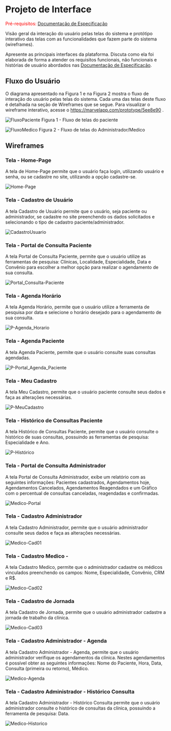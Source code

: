 
# Projeto de Interface

<span style="color:red">Pré-requisitos: <a href="2-Especificação do Projeto.md"> Documentação de Especificação</a></span>

Visão geral da interação do usuário pelas telas do sistema e protótipo interativo das telas com as funcionalidades que fazem parte do sistema (wireframes).

 Apresente as principais interfaces da plataforma. Discuta como ela foi elaborada de forma a atender os requisitos funcionais, não funcionais e histórias de usuário abordados nas <a href="2-Especificação do Projeto.md"> Documentação de Especificação</a>.

## Fluxo do Usuário
O diagrama apresentado na Figura 1 e na Figura 2 mostra o fluxo de interação do usuário pelas telas do sistema. Cada uma das telas deste fluxo é detalhada na seção de Wireframes que se segue. Para visualizar o wireframe interativo, acesse o <https://marvelapp.com/prototype/5ee8e90> .

![FluxoPaciente](img/F-Paciente.jpg)
Figura 1 - Fluxo de telas do paciente

![FluxoMedico](img/F-Medico.jpg)
Figura 2 - Fluxo de telas do Administrador/Medico

## Wireframes

### Tela - Home-Page
A tela de Home-Page permite que o usuário faça login, utilizando usuário e senha, ou se cadastre no site, utilizando a opção cadastre-se.

![Home-Page](img/Home-02.JPG)

### Tela - Cadastro de Usuário
A tela Cadastro de Usuário permite que o usuário, seja paciente ou administrador, se cadastre no site preenchendo os dados solicitados e selecionando o tipo de cadastro paciente/administrador.

![CadastroUsuario](img/Cadastro-02.JPG)

### Tela - Portal de Consulta Paciente
A tela Portal de Consulta Paciente, permite que o usuário utilize as ferramentas de pesquisa: Clínicas, Localidade, Especialidade, Data e Convênio para escolher a melhor opção para realizar o agendamento de sua consulta.

![Portal_Consulta-Paciente](img/P-Portal_Consulta-02.JPG)

### Tela - Agenda Horário
A tela Agenda Horário, permite que o usuário utilize a ferramenta de pesquisa por data e selecione o horário desejado para o agendamento de sua consulta.

![P-Agenda_Horario](img/P-Agenda_Horario-02.JPG)

### Tela - Agenda Paciente
A tela Agenda Paciente, permite que o usuário consulte suas consultas agendadas.

![P-Portal_Agenda_Paciente](img/P-Portal_Agenda_Paciente-02.JPG)

### Tela - Meu Cadastro
A tela Meu Cadastro, permite que o usuário paciente consulte seus dados e faça as alterações necessárias.

![P-MeuCadastro](img/P-MeuCadastro-02.JPG)

### Tela - Histórico de Consultas Paciente
A tela Histórico de Consultas Paciente, permite que o usuário consulte o histórico de suas consultas, possuindo as ferramentas de pesquisa: Especialidade e Ano.

![P-Histórico](img/P-Histórico-02.JPG)


### Tela - Portal de Consulta Administrador
A tela Portal de Consulta Administrador, exibe um relatório com as seguintes informações: Pacientes cadastrados, Agendamentos hoje, Agendamentos Cancelados, Agendamentos Reagendados e um Gráfico com o percentual de consultas canceladas, reagendadas e confirmadas. 

![Medico-Portal](img/M-Portal-02.JPG)

### Tela - Cadastro Administrador
A tela Cadastro Administrador, permite que o usuário administrador consulte seus dados e faça as alterações necessárias.

![Medico-Cad01](img/M-MeuCadastro-02.JPG)

### Tela - Cadastro Medico - 
A tela Cadastro Medico, permite que o administrador cadastre os médicos vinculados preenchendo os campos: Nome, Especialidade, Convênio, CRM e R$.

![Medico-Cad02](img/M-MeuCadastro-Espec-02.JPG)

### Tela - Cadastro de Jornada
A tela Cadastro de Jornada, permite que o usuário administrador cadastre a jornada de trabalho da clínica.

![Medico-Cad03](img/M-MeuCadastro-Jornada-02.JPG)

### Tela - Cadastro Administrador - Agenda
A tela Cadastro Administrador - Agenda, permite que o usuário administrador verifique os agendamentos da clínica. Nestes agendamentos é possível obter as seguintes informações: Nome do Paciente, Hora, Data, Consulta (primeira ou retorno), Médico.

![Medico-Agenda](img/M-AgendaMedica-02.JPG)

### Tela - Cadastro Administrador - Histórico Consulta
A tela Cadastro Administrador - Histórico Consulta permite que o usuário administrador consulte o histórico de consultas da clínica, possuindo a ferramenta de pesquisa: Data.

![Medico-Historico](img/M-Historico-02.JPG)
